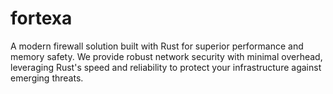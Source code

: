 # fortexa
A modern firewall solution built with Rust for superior performance and memory safety. We provide robust network security with minimal overhead, leveraging Rust's speed and reliability to protect your infrastructure against emerging threats.
